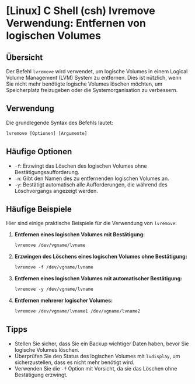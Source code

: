 # [Linux] C Shell (csh) lvremove Verwendung: Entfernen von logischen Volumes

## Übersicht
Der Befehl `lvremove` wird verwendet, um logische Volumes in einem Logical Volume Management (LVM) System zu entfernen. Dies ist nützlich, wenn Sie nicht mehr benötigte logische Volumes löschen möchten, um Speicherplatz freizugeben oder die Systemorganisation zu verbessern.

## Verwendung
Die grundlegende Syntax des Befehls lautet:

```csh
lvremove [Optionen] [Argumente]
```

## Häufige Optionen
- `-f`: Erzwingt das Löschen des logischen Volumes ohne Bestätigungsaufforderung.
- `-n`: Gibt den Namen des zu entfernenden logischen Volumes an.
- `-y`: Bestätigt automatisch alle Aufforderungen, die während des Löschvorgangs angezeigt werden.

## Häufige Beispiele
Hier sind einige praktische Beispiele für die Verwendung von `lvremove`:

1. **Entfernen eines logischen Volumes mit Bestätigung:**
   ```csh
   lvremove /dev/vgname/lvname
   ```

2. **Erzwingen des Löschens eines logischen Volumes ohne Bestätigung:**
   ```csh
   lvremove -f /dev/vgname/lvname
   ```

3. **Entfernen eines logischen Volumes mit automatischer Bestätigung:**
   ```csh
   lvremove -y /dev/vgname/lvname
   ```

4. **Entfernen mehrerer logischer Volumes:**
   ```csh
   lvremove /dev/vgname/lvname1 /dev/vgname/lvname2
   ```

## Tipps
- Stellen Sie sicher, dass Sie ein Backup wichtiger Daten haben, bevor Sie logische Volumes löschen.
- Überprüfen Sie den Status des logischen Volumes mit `lvdisplay`, um sicherzustellen, dass es nicht mehr benötigt wird.
- Verwenden Sie die `-f` Option mit Vorsicht, da sie das Löschen ohne Bestätigung erzwingt.